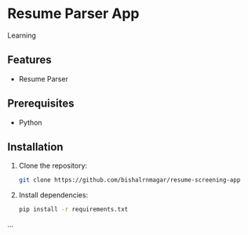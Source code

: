 # Resume Parser App

Learning 

## Features

- Resume Parser

## Prerequisites

- Python

## Installation

1. Clone the repository:

    ```bash
    git clone https://github.com/bishalrnmagar/resume-screening-app
    ```

2. Install dependencies:

    ```bash
    pip install -r requirements.txt
    ```

...
